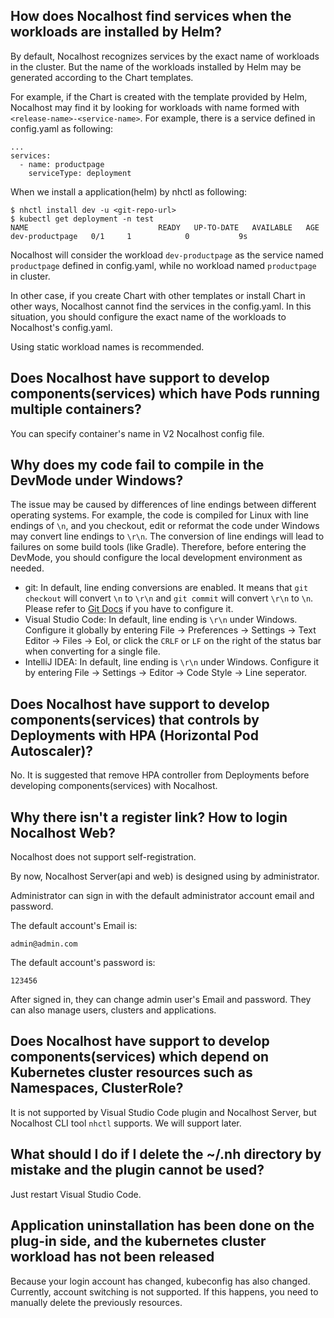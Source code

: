 ## How does Nocalhost find services when the workloads are installed by Helm?

By default, Nocalhost recognizes services by the exact name of workloads in the cluster. But the name of the workloads installed by Helm may be generated according to the Chart templates. 

For example, if the Chart is created with the template provided by Helm, Nocalhost may find it by looking for workloads with name formed with `<release-name>-<service-name>`. For example, there is a service defined in config.yaml as following:

```
...
services:
  - name: productpage
    serviceType: deployment
```

When we install a application(helm) by nhctl as following:

```
$ nhctl install dev -u <git-repo-url>
$ kubectl get deployment -n test
NAME                             READY   UP-TO-DATE   AVAILABLE   AGE
dev-productpage   0/1     1            0           9s
```

Nocalhost will consider the workload `dev-productpage` as the service named `productpage` defined in config.yaml, while no workload named `productpage` in cluster.

In other case, if you create Chart with other templates or install Chart in other ways, Nocalhost cannot find the services in the config.yaml. In this situation, you should configure the exact name of the workloads to Nocalhost's config.yaml.

Using static workload names is recommended. 

## Does Nocalhost have support to develop components(services) which have Pods running multiple containers?

You can specify container's name in V2 Nocalhost config file.

## Why does my code fail to compile in the DevMode under Windows?

The issue may be caused by differences of line endings between different operating systems. For example, the code is compiled for Linux with line endings of `\n`, and you checkout, edit or reformat the code under Windows may convert line endings to `\r\n`. The conversion of line endings will lead to failures on some build tools (like Gradle). Therefore, before entering the DevMode, you should configure the local development environment as needed.

- git: In default, line ending conversions are enabled. It means that `git checkout` will convert `\n` to `\r\n` and `git commit` will convert `\r\n` to `\n`. Please refer to [Git Docs](https://git-scm.com/book/en/v2/Customizing-Git-Git-Configuration#_core_autocrlf) if you have to configure it.
- Visual Studio Code: In default, line ending is `\r\n` under Windows. Configure it globally by entering File -> Preferences -> Settings -> Text Editor -> Files -> Eol, or click the `CRLF` or `LF` on the right of the status bar when converting for a single file.
- IntelliJ IDEA: In default, line ending is `\r\n` under Windows. Configure it by entering File -> Settings -> Editor -> Code Style -> Line seperator.

## Does Nocalhost have support to develop components(services) that controls by Deployments with HPA (Horizontal Pod Autoscaler)?

No. It is suggested that remove HPA controller from Deployments before developing components(services) with Nocalhost.

## Why there isn't a register link? How to login Nocalhost Web?

Nocalhost does not support self-registration.

By now, Nocalhost Server(api and web) is designed using by administrator.

Administrator can sign in with the default administrator account email and password.

The default account's Email is:
```
admin@admin.com
```
The default account's password is:
```
123456
```

After signed in, they can change admin user's Email and password. They can also manage users, clusters and applications.


## Does Nocalhost have support to develop components(services) which depend on Kubernetes cluster resources such as Namespaces, ClusterRole?

It is not supported by Visual Studio Code plugin and Nocalhost Server, but Nocalhost CLI tool `nhctl` supports. We will support later.

## What should I do if I delete the ~/.nh directory by mistake and the plugin cannot be used?

Just restart Visual Studio Code.

## Application uninstallation has been done on the plug-in side, and the kubernetes cluster workload has not been released

Because your login account has changed, kubeconfig has also changed. Currently, account switching is not supported. If this happens, you need to manually delete the previously resources.
